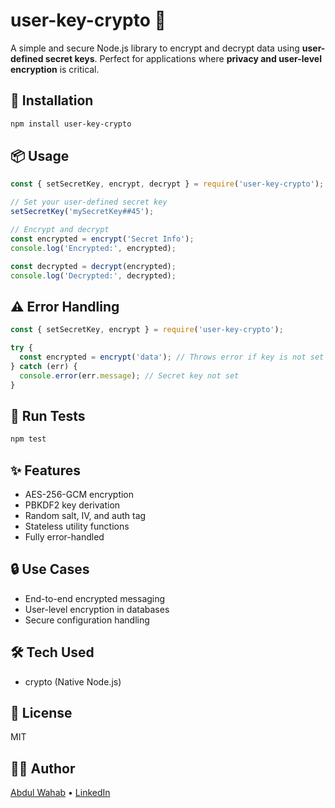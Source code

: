 # user-key-crypto 🔐

A simple and secure Node.js library to encrypt and decrypt data using **user-defined secret keys**. Perfect for applications where **privacy and user-level encryption** is critical.

## 🚀 Installation

```bash
npm install user-key-crypto
```

## 📦 Usage

```js
const { setSecretKey, encrypt, decrypt } = require('user-key-crypto');

// Set your user-defined secret key
setSecretKey('mySecretKey##45');

// Encrypt and decrypt
const encrypted = encrypt('Secret Info');
console.log('Encrypted:', encrypted);

const decrypted = decrypt(encrypted);
console.log('Decrypted:', decrypted);
```
## ⚠️ Error Handling

```js
const { setSecretKey, encrypt } = require('user-key-crypto');

try {
  const encrypted = encrypt('data'); // Throws error if key is not set
} catch (err) {
  console.error(err.message); // Secret key not set
}
```
## 🧪 Run Tests

```bash
npm test
```

## ✨ Features

- AES-256-GCM encryption
- PBKDF2 key derivation
- Random salt, IV, and auth tag
- Stateless utility functions
- Fully error-handled

## 🔒 Use Cases

- End-to-end encrypted messaging
- User-level encryption in databases
- Secure configuration handling

## 🛠️ Tech Used

- crypto (Native Node.js)

## 📄 License

MIT

## 👨‍💻 Author

[Abdul Wahab](https://github.com/Abdul-Wahab-Abbasi) • [LinkedIn](https://linkedin.com/in/web-crafter)
